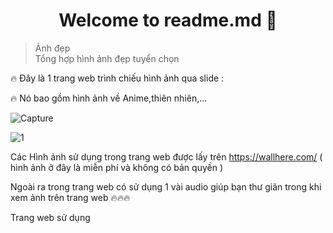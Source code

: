 <h1 align="center">Welcome to readme.md 👋</h1>

> Ảnh đẹp<br /> Tổng hợp hình ảnh đẹp tuyển chọn

🔥 Đây là 1 trang web trình chiếu hình ảnh qua slide : 

🔥 Nó bao gồm hình ảnh về Anime,thiên nhiên,...

![Capture](https://user-images.githubusercontent.com/74084773/101906261-41aad480-3beb-11eb-833e-0cf1037ac98d.PNG)

![1](https://user-images.githubusercontent.com/74084773/101906468-92bac880-3beb-11eb-81f4-1fd7c69d8c16.PNG)


Các Hình ảnh sử dụng trong trang web được lấy trên https://wallhere.com/ ( hình ảnh ở đây là miễn phí và không có bản quyền )

Ngoài ra trong trang web có sử dụng 1 vài audio giúp bạn thư giãn trong khi xem ảnh trên trang web 🔥🔥🔥


Trang web sử dụng 

